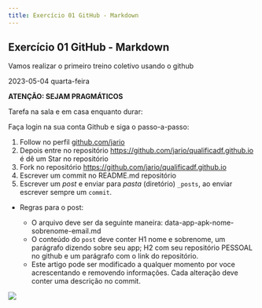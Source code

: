 ```yaml
---
title: Exercício 01 GitHub - Markdown
---
```

## Exercício 01 GitHub - Markdown
Vamos realizar o primeiro treino coletivo usando o github

2023-05-04 quarta-feira 

**ATENÇÃO: SEJAM PRAGMÁTICOS**


Tarefa na sala e em casa enquanto durar:

Faça login na sua conta Github e siga o passo-a-passo:

1. Follow no perfil [github.com/jario](https://github.com/jario/)
2. Depois entre no repositório <https://github.com/jario/qualificadf.github.io> é dê um Star no repositório
3. Fork no repositório <https://github.com/jario/qualificadf.github.io>
4. Escrever um commit no README.md repositório
5. Escrever um *post* e enviar para *pasta* (diretório) `_posts`, ao enviar escrever sempre um `commit`.

  * Regras para o post:
  
    * O arquivo deve ser da seguinte maneira: data-app-apk-nome-sobrenome-email.md 
    * O conteúdo do `post` deve conter H1 nome e sobrenome, um parágrafo dizendo sobre seu app; H2 com seu repositório PESSOAL no github e um parágrafo com o link do repositório. 
    * Este artigo pode ser modificado a qualquer momento por voce acrescentando e removendo informações. Cada alteração deve conter uma descrição no commit.
    

![](https://github.com/jario/jario.github.io/blob/output/github-contribution-grid-snake.svg)


